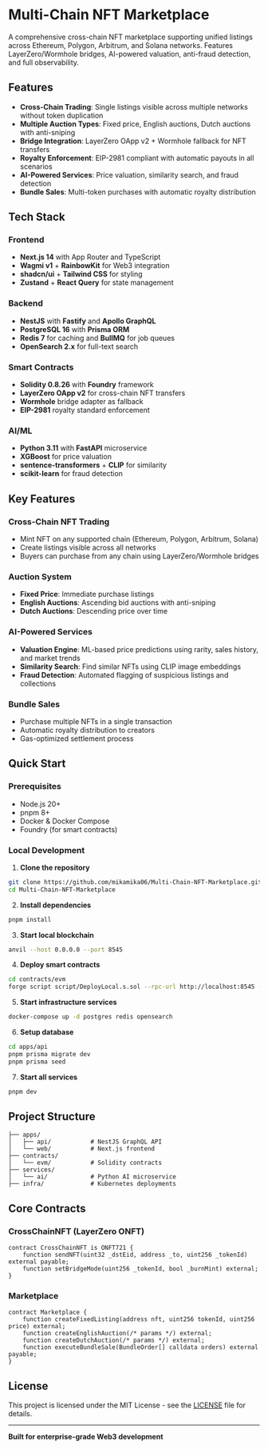 # Multi-Chain NFT Marketplace

A comprehensive cross-chain NFT marketplace supporting unified listings across Ethereum, Polygon, Arbitrum, and Solana networks. Features LayerZero/Wormhole bridges, AI-powered valuation, anti-fraud detection, and full observability.

## Features

- **Cross-Chain Trading**: Single listings visible across multiple networks without token duplication
- **Multiple Auction Types**: Fixed price, English auctions, Dutch auctions with anti-sniping
- **Bridge Integration**: LayerZero OApp v2 + Wormhole fallback for NFT transfers
- **Royalty Enforcement**: EIP-2981 compliant with automatic payouts in all scenarios
- **AI-Powered Services**: Price valuation, similarity search, and fraud detection
- **Bundle Sales**: Multi-token purchases with automatic royalty distribution

## Tech Stack

### Frontend
- **Next.js 14** with App Router and TypeScript
- **Wagmi v1** + **RainbowKit** for Web3 integration
- **shadcn/ui** + **Tailwind CSS** for styling
- **Zustand** + **React Query** for state management

### Backend
- **NestJS** with **Fastify** and **Apollo GraphQL**
- **PostgreSQL 16** with **Prisma ORM**
- **Redis 7** for caching and **BullMQ** for job queues
- **OpenSearch 2.x** for full-text search

### Smart Contracts
- **Solidity 0.8.26** with **Foundry** framework
- **LayerZero OApp v2** for cross-chain NFT transfers
- **Wormhole** bridge adapter as fallback
- **EIP-2981** royalty standard enforcement

### AI/ML
- **Python 3.11** with **FastAPI** microservice
- **XGBoost** for price valuation
- **sentence-transformers** + **CLIP** for similarity
- **scikit-learn** for fraud detection

## Key Features

### Cross-Chain NFT Trading
- Mint NFT on any supported chain (Ethereum, Polygon, Arbitrum, Solana)
- Create listings visible across all networks
- Buyers can purchase from any chain using LayerZero/Wormhole bridges

### Auction System
- **Fixed Price**: Immediate purchase listings
- **English Auctions**: Ascending bid auctions with anti-sniping
- **Dutch Auctions**: Descending price over time

### AI-Powered Services
- **Valuation Engine**: ML-based price predictions using rarity, sales history, and market trends
- **Similarity Search**: Find similar NFTs using CLIP image embeddings
- **Fraud Detection**: Automated flagging of suspicious listings and collections

### Bundle Sales
- Purchase multiple NFTs in a single transaction
- Automatic royalty distribution to creators
- Gas-optimized settlement process

## Quick Start

### Prerequisites
- Node.js 20+
- pnpm 8+
- Docker & Docker Compose
- Foundry (for smart contracts)

### Local Development

1. **Clone the repository**
```bash
git clone https://github.com/mikamika06/Multi-Chain-NFT-Marketplace.git
cd Multi-Chain-NFT-Marketplace
```

2. **Install dependencies**
```bash
pnpm install
```

3. **Start local blockchain**
```bash
anvil --host 0.0.0.0 --port 8545
```

4. **Deploy smart contracts**
```bash
cd contracts/evm
forge script script/DeployLocal.s.sol --rpc-url http://localhost:8545 --broadcast
```

5. **Start infrastructure services**
```bash
docker-compose up -d postgres redis opensearch
```

6. **Setup database**
```bash
cd apps/api
pnpm prisma migrate dev
pnpm prisma seed
```

7. **Start all services**
```bash
pnpm dev
```


##  Project Structure

```
├── apps/
│   ├── api/           # NestJS GraphQL API
│   └── web/           # Next.js frontend
├── contracts/
│   └── evm/           # Solidity contracts
├── services/
│   └── ai/            # Python AI microservice
├── infra/             # Kubernetes deployments
```

##  Core Contracts

### CrossChainNFT (LayerZero ONFT)
```solidity
contract CrossChainNFT is ONFT721 {
    function sendNFT(uint32 _dstEid, address _to, uint256 _tokenId) external payable;
    function setBridgeMode(uint256 _tokenId, bool _burnMint) external;
}
```

### Marketplace
```solidity
contract Marketplace {
    function createFixedListing(address nft, uint256 tokenId, uint256 price) external;
    function createEnglishAuction(/* params */) external;
    function createDutchAuction(/* params */) external;
    function executeBundleSale(BundleOrder[] calldata orders) external payable;
}
```
## License

This project is licensed under the MIT License - see the [LICENSE](LICENSE) file for details.

---

**Built for enterprise-grade Web3 development**